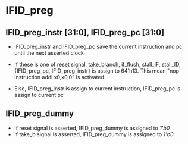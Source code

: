# IFID_preg
## IFID_preg_instr [31:0], IFID_preg_pc [31:0]
* IFID_preg_instr and IFID_preg_pc save the current instruction and pc until the next asserted clock

* If these is one of reset signal, take_branch, if_flush, stall_IF, stall_ID, {IFID_preg_pc, IFID_preg_instr} is assign to 64'h13. This mean "nop instruction addi x0,x0,0" is activated.
* Else, IFID_preg_instr is assign to current instruction, IFID_preg_pc is assign to current pc

## IFID_preg_dummy
* If reset signal is asserted, IFID_preg_dummy is assigned to *1'b0*
* If take_b signal is asserted, IFID_preg_dummy is assigned to *1'b0*
